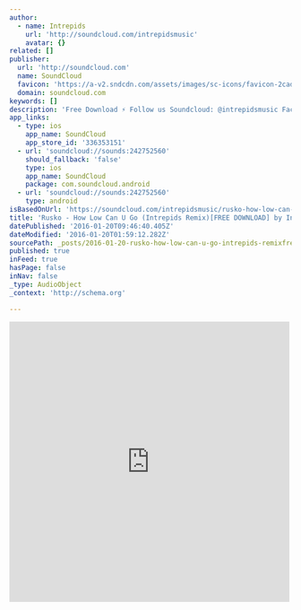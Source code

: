 ```yaml
---
author:
  - name: Intrepids
    url: 'http://soundcloud.com/intrepidsmusic'
    avatar: {}
related: []
publisher:
  url: 'http://soundcloud.com'
  name: SoundCloud
  favicon: 'https://a-v2.sndcdn.com/assets/images/sc-icons/favicon-2cadd14b.ico'
  domain: soundcloud.com
keywords: []
description: 'Free Download ⚡ Follow us Soundcloud: @intrepidsmusic Facebook: facebook.com/intrepidsmusic Twitter: twitter.com/intrepidsmusic'
app_links:
  - type: ios
    app_name: SoundCloud
    app_store_id: '336353151'
  - url: 'soundcloud://sounds:242752560'
    should_fallback: 'false'
    type: ios
    app_name: SoundCloud
    package: com.soundcloud.android
  - url: 'soundcloud://sounds:242752560'
    type: android
isBasedOnUrl: 'https://soundcloud.com/intrepidsmusic/rusko-how-low-can-u-go-intrepids-remix'
title: 'Rusko - How Low Can U Go (Intrepids Remix)[FREE DOWNLOAD] by Intrepids'
datePublished: '2016-01-20T09:46:40.405Z'
dateModified: '2016-01-20T01:59:12.282Z'
sourcePath: _posts/2016-01-20-rusko-how-low-can-u-go-intrepids-remixfree-download-by.md
published: true
inFeed: true
hasPage: false
inNav: false
_type: AudioObject
_context: 'http://schema.org'

---
```

<iframe src="https://cdn.embedly.com/widgets/media.html?src=https%3A%2F%2Fw.soundcloud.com%2Fplayer%2F%3Fvisual%3Dtrue%26url%3Dhttp%253A%252F%252Fapi.soundcloud.com%252Ftracks%252F242752560%26show_artwork%3Dtrue&amp;url=https%3A%2F%2Fsoundcloud.com%2Fintrepidsmusic%2Frusko-how-low-can-u-go-intrepids-remix&amp;image=http%3A%2F%2Fi1.sndcdn.com%2Fartworks-000143767161-kxuj0t-t500x500.jpg&amp;key=b7d04c9b404c499eba89ee7072e1c4f7&amp;type=text%2Fhtml&amp;schema=soundcloud" width="500" height="500" scrolling="no" frameborder="0" allowfullscreen="allowfullscreen" style=""></iframe>
